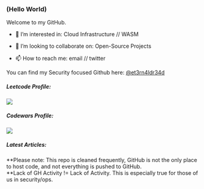 ### (Hello World)

Welcome to my GitHub.

- 👀 I’m interested in: Cloud Infrastructure // WASM
- 💞️ I’m looking to collaborate on: Open-Source Projects

- 📫 How to reach me: email // twitter

You can find my Security focused Github here: [@et3rn4ldr34d](https://github.com/et3rn4ldr34d)

##### Leetcode Profile:
![](https://badges.peiyuan.ch/leetcode/thi3ves/name)

##### Codewars Profile:
[<img src="https://www.codewars.com/users/msonke/badges/large">](https://www.codewars.com/users/msonke)

##### Latest Articles:

<!---
msonke/msonke is a ✨ special ✨ repository because its `README.md` (this file) appears on your GitHub profile.
You can click the Preview link to take a look at your changes.
--->

**Please note:  This repo is cleaned frequently, GitHub is not the only place to host code, and not everything is pushed to GitHub.
<br>
**Lack of GH Activity != Lack of Activity.  This is especially true for those of us in security/ops.
